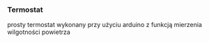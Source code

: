 ### Termostat

prosty termostat wykonany przy użyciu arduino z funkcją mierzenia wilgotności powietrza
